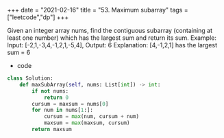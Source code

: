 +++
date = "2021-02-16"
title = "53. Maximum subarray"
tags = ["leetcode","dp"]
+++

Given an integer array nums, find the contiguous subarray (containing at least one number) which has the largest sum and return its sum.
Example:
Input: [-2,1,-3,4,-1,2,1,-5,4], Output: 6 Explanation: [4,-1,2,1] has the largest sum = 6

- code
```python
class Solution:
    def maxSubArray(self, nums: List[int]) -> int:
        if not nums:
            return 0
        cursum = maxsum = nums[0]
        for num in nums[1:]:
            cursum = max(num, cursum + num)
            maxsum = max(maxsum, cursum)
        return maxsum

```

